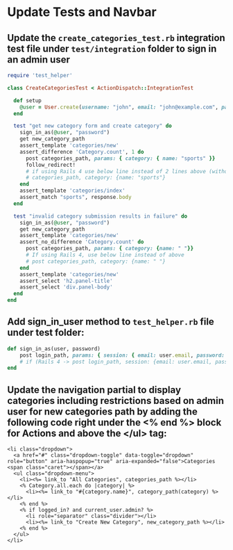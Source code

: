 # Update Tests and Navbar

## Update the `create_categories_test.rb` integration test file under `test/integration` folder to sign in an admin user

```ruby
require 'test_helper'

class CreateCategoriesTest < ActionDispatch::IntegrationTest

  def setup
    @user = User.create(username: "john", email: "john@example.com", password: "password", admin: true)
  end

  test "get new category form and create category" do
    sign_in_as(@user, "password")
    get new_category_path
    assert_template 'categories/new'
    assert_difference 'Category.count', 1 do
      post categories_path, params: { category: { name: "sports" }}
      follow_redirect!
      # if using Rails 4 use below line instead of 2 lines above (without the comment tag of course):
      # categories_path, category: {name: "sports"}
    end
    assert_template 'categories/index'
    assert_match "sports", response.body
  end

  test "invalid category submission results in failure" do
    sign_in_as(@user, "password")
    get new_category_path
    assert_template 'categories/new'
    assert_no_difference 'Category.count' do
      post categories_path, params: { category: {name: " "}}
      # If using Rails 4, use below line instead of above
      # post categories_path, category: {name: " "}
    end
    assert_template 'categories/new'
    assert_select 'h2.panel-title'
    assert_select 'div.panel-body'
  end
end
```

## Add sign\_in\_user method to `test_helper.rb` file under test folder:

```ruby
def sign_in_as(user, password)
    post login_path, params: { session: { email: user.email, password: password } }
    # if (Rails 4 -> post login_path, session: {email: user.email, password: password})
end
```

## Update the navigation partial to display categories including restrictions based on admin user for new categories path by adding the following code right under the &lt;% end %&gt; block for Actions and above the &lt;/ul&gt; tag:

```markup
<li class="dropdown">
  <a href="#" class="dropdown-toggle" data-toggle="dropdown" role="button" aria-haspopup="true" aria-expanded="false">Categories <span class="caret"></span></a>
  <ul class="dropdown-menu">
    <li><%= link_to "All Categories", categories_path %></li>
    <% Category.all.each do |category| %>
      <li><%= link_to "#{category.name}", category_path(category) %></li>
    <% end %>
    <% if logged_in? and current_user.admin? %>
      <li role="separator" class="divider"></li>
      <li><%= link_to "Create New Category", new_category_path %></li>
    <% end %>
  </ul>
</li>
```

